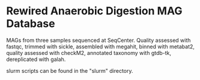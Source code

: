 # Rewired Anaerobic Digestion MAG Database

MAGs from three samples sequenced at SeqCenter. Quality assessed with fastqc, trimmed with sickle, assembled with megahit, binned with metabat2, quality assessed with checkM2, annotated taxonomy with gtdb-tk, dereplicated with galah.

slurm scripts can be found in the "slurm" directory.
